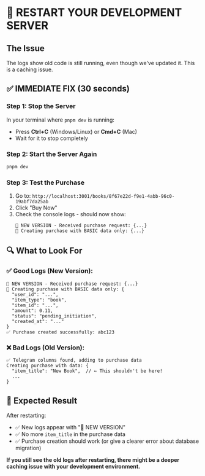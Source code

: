 # 🔄 RESTART YOUR DEVELOPMENT SERVER

## The Issue
The logs show old code is still running, even though we've updated it. This is a caching issue.

## ✅ IMMEDIATE FIX (30 seconds)

### Step 1: Stop the Server
In your terminal where `pnpm dev` is running:
- Press **Ctrl+C** (Windows/Linux) or **Cmd+C** (Mac)
- Wait for it to stop completely

### Step 2: Start the Server Again
```bash
pnpm dev
```

### Step 3: Test the Purchase
1. Go to: `http://localhost:3001/books/8f67e22d-f9e1-4abb-96c0-19abf7da25ab`
2. Click "Buy Now"
3. Check the console logs - should now show:
   ```
   🚀 NEW VERSION - Received purchase request: {...}
   📝 Creating purchase with BASIC data only: {...}
   ```

## 🔍 What to Look For

### ✅ Good Logs (New Version):
```
🚀 NEW VERSION - Received purchase request: {...}
📝 Creating purchase with BASIC data only: {
  "user_id": "...",
  "item_type": "book", 
  "item_id": "...",
  "amount": 0.11,
  "status": "pending_initiation",
  "created_at": "..."
}
✅ Purchase created successfully: abc123
```

### ❌ Bad Logs (Old Version):
```
✅ Telegram columns found, adding to purchase data
Creating purchase with data: {
  "item_title": "New Book",  // ← This shouldn't be here!
  ...
}
```

## 🎯 Expected Result

After restarting:
- ✅ New logs appear with "🚀 NEW VERSION"
- ✅ No more `item_title` in the purchase data
- ✅ Purchase creation should work (or give a clearer error about database migration)

**If you still see the old logs after restarting, there might be a deeper caching issue with your development environment.**